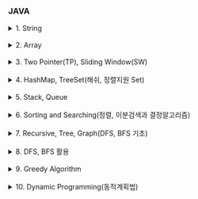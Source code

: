 ### JAVA

<details>
    <summary>1. String</summary>
        <a href="https://github.com/kkyu8925/algorithm/blob/main/Java/src/inflearn/section01/ex01_%EB%AC%B8%EC%9E%90%EC%B0%BE%EA%B8%B0/Main.java">[인프런(자바코테) 1-1] 문자 찾기</a><br/>
        <a href="https://github.com/kkyu8925/algorithm/blob/main/Java/src/inflearn/section01/ex02_%EB%8C%80%EC%86%8C%EB%AC%B8%EC%9E%90_%EB%B3%80%ED%99%98/Main.java">[인프런(자바코테) 1-2] 대소문자 변환</a> - String/StringBuffer/StringBuilder Thread-safe<br/>
        <a href="https://github.com/kkyu8925/algorithm/blob/main/Java/src/inflearn/section01/ex03_%EB%AC%B8%EC%9E%A5_%EC%86%8D_%EB%8B%A8%EC%96%B4/Main.java">[인프런(자바코테) 1-3] 문장 속 단어</a><br/>
        <a href="https://github.com/kkyu8925/algorithm/blob/main/Java/src/inflearn/section01/ex04_%EB%8B%A8%EC%96%B4_%EB%92%A4%EC%A7%91%EA%B8%B0/Main.java">[인프런(자바코테) 1-4] 단어 뒤집기</a> - new StringBuilder().reverse()<br/>
        <a href="https://github.com/kkyu8925/algorithm/blob/main/Java/src/inflearn/section01/ex05_%ED%8A%B9%EC%A0%95_%EB%AC%B8%EC%9E%90_%EB%92%A4%EC%A7%91%EA%B8%B0/Main.java">[인프런(자바코테) 1-5] 특정 문자 뒤집기</a> - String.valueOf(char[] data)<br/>
        <a href="https://github.com/kkyu8925/algorithm/blob/main/Java/src/inflearn/section01/ex06_%EC%A4%91%EB%B3%B5%EB%AC%B8%EC%9E%90%EC%A0%9C%EA%B1%B0/Main.java">[인프런(자바코테) 1-6] 중복문자제거</a> - str.charAt(), str.indexOf()<br/>
        <a href="https://github.com/kkyu8925/algorithm/blob/main/Java/src/inflearn/section01/ex07_%ED%9A%8C%EB%AC%B8_%EB%AC%B8%EC%9E%90%EC%97%B4/Main.java">[인프런(자바코테) 1-7] 회문 문자열</a><br/>
        <a href="https://github.com/kkyu8925/algorithm/blob/main/Java/src/inflearn/section01/ex08_%EC%9C%A0%ED%9A%A8%ED%95%9C_%ED%8C%B0%EB%A6%B0%EB%93%9C%EB%A1%AC/Main.java">[인프런(자바코테) 1-8] 유효한 팰린드롬</a> - 정규식<br/>
        <a href="https://github.com/kkyu8925/algorithm/blob/main/Java/src/inflearn/section01/ex09_%EC%88%AB%EC%9E%90%EB%A7%8C_%EC%B6%94%EC%B6%9C/Main.java">[인프런(자바코테) 1-9] 숫자만 추출</a> - 정규식<br/>
        <a href="https://github.com/kkyu8925/algorithm/blob/main/Java/src/inflearn/section01/ex10_%EA%B0%80%EC%9E%A5_%EC%A7%A7%EC%9D%80_%EB%AC%B8%EC%9E%90%EA%B1%B0%EB%A6%AC/Main.java">[인프런(자바코테) 1-10] 가장 짧은 문자거리</a><br/>
        <a href="https://github.com/kkyu8925/algorithm/blob/main/Java/src/inflearn/section01/ex11_%EB%AC%B8%EC%9E%90%EC%97%B4_%EC%95%95%EC%B6%95/Main.java">[인프런(자바코테) 1-11] 문자열 압축</a> - String+int<br/>
        <a href="https://github.com/kkyu8925/algorithm/blob/main/Java/src/inflearn/section01/ex12_%EC%95%94%ED%98%B8/Main.java">[인프런(자바코테) 1-12] 암호</a> - Integer.parseInt(tmp, 2)<br/>
</details><br/>

<details>
    <summary>2. Array</summary>
        <a href="https://github.com/kkyu8925/algorithm/blob/main/Java/src/inflearn/section02/ex01_%ED%81%B0_%EC%88%98_%EC%B6%9C%EB%A0%A5%ED%95%98%EA%B8%B0/Main.java">[인프런(자바코테) 2-1] 큰 수 출력하기</a><br/>
        <a href="https://github.com/kkyu8925/algorithm/blob/main/Java/src/inflearn/section02/ex02_%EB%B3%B4%EC%9D%B4%EB%8A%94_%ED%95%99%EC%83%9D/Main.java">[인프런(자바코테) 2-2] 보이는 학생</a><br/>
        <a href="https://github.com/kkyu8925/algorithm/blob/main/Java/src/inflearn/section02/ex03_%EA%B0%80%EC%9C%84_%EB%B0%94%EC%9C%84_%EB%B3%B4/Main.java">[인프런(자바코테) 2-3] 가위 바위 보</a><br/>
        <a href="https://github.com/kkyu8925/algorithm/blob/main/Java/src/inflearn/section02/ex04_%ED%94%BC%EB%B3%B4%EB%82%98%EC%B9%98_%EC%88%98%EC%97%B4/Main.java">[인프런(자바코테) 2-4] 피보나치 수열</a><br/>
        <a href="https://github.com/kkyu8925/algorithm/blob/main/Java/src/inflearn/section02/ex05_%EC%86%8C%EC%88%98_%EC%97%90%EB%9D%BC%ED%86%A0%EC%8A%A4%ED%85%8C%EB%84%A4%EC%8A%A4%EC%B2%B4/Main.java">[인프런(자바코테) 2-5] 소수(에라토스테네스 체)</a><br/>
        <a href="https://github.com/kkyu8925/algorithm/blob/main/Java/src/inflearn/section02/ex06_%EB%92%A4%EC%A7%91%EC%9D%80_%EC%86%8C%EC%88%98/Main.java">[인프런(자바코테) 2-6] 뒤집은 소수</a> - isPrime(), getReverseNumber()<br/>
        <a href="https://github.com/kkyu8925/algorithm/blob/main/Java/src/inflearn/section02/ex07_%EC%A0%90%EC%88%98%EA%B3%84%EC%82%B0/Main.java">[인프런(자바코테) 2-7] 점수계산</a><br/>
        <a href="https://github.com/kkyu8925/algorithm/blob/main/Java/src/inflearn/section02/ex08_%EB%93%B1%EC%88%98%EA%B5%AC%ED%95%98%EA%B8%B0/Main.java">[인프런(자바코테) 2-8] 등수구하기</a><br/>
        <a href="https://github.com/kkyu8925/algorithm/blob/main/Java/src/inflearn/section02/ex09_%EA%B2%A9%EC%9E%90%ED%8C%90_%EC%B5%9C%EB%8C%80%ED%95%A9/Main.java">[인프런(자바코테) 2-9] 격자판 최대합</a><br/>
        <a href="https://github.com/kkyu8925/algorithm/blob/main/Java/src/inflearn/section02/ex10_%EB%B4%89%EC%9A%B0%EB%A6%AC/Main.java">[인프런(자바코테) 2-10] 봉우리</a> - Array 상하좌우<br/>
        <a href="https://github.com/kkyu8925/algorithm/blob/main/Java/src/inflearn/section02/ex11_%EC%9E%84%EC%8B%9C%EB%B0%98%EC%9E%A5_%EC%A0%95%ED%95%98%EA%B8%B0/Main.java">[인프런(자바코테) 2-11] 임시반장 정하기</a><br/>
        <a href="https://github.com/kkyu8925/algorithm/blob/main/Java/src/inflearn/section02/ex12_%EB%A9%98%ED%86%A0%EB%A7%81/Main.java">[인프런(자바코테) 2-12] 멘토링</a><br/>
</details><br/>

<details>
    <summary>3. Two Pointer(TP), Sliding Window(SW)</summary>
        <a href="https://github.com/kkyu8925/algorithm/blob/main/Java/src/inflearn/section03/ex01_%EB%91%90_%EB%B0%B0%EC%97%B4_%ED%95%A9%EC%B9%98%EA%B8%B0/Main.java">[인프런(자바코테) 3-1] 두 배열 합치기</a> - TP<br/>
        <a href="https://github.com/kkyu8925/algorithm/blob/main/Java/src/inflearn/section03/ex02_%EA%B3%B5%ED%86%B5%EC%9B%90%EC%86%8C_%EA%B5%AC%ED%95%98%EA%B8%B0/Main.java">[인프런(자바코테) 3-2] 공통원소 구하기</a> - TP<br/>
        <a href="https://github.com/kkyu8925/algorithm/blob/main/Java/src/inflearn/section03/ex03_%EC%B5%9C%EB%8C%80_%EB%A7%A4%EC%B6%9C/Main.java">[인프런(자바코테) 3-3] 최대 매출</a> - SW<br/>
        <a href="https://github.com/kkyu8925/algorithm/blob/main/Java/src/inflearn/section03/ex04_%EC%97%B0%EC%86%8D_%EB%B6%80%EB%B6%84%EC%88%98%EC%97%B4/Main.java">[인프런(자바코테) 3-4] 연속 부분수열</a> - TP, SW<br/>
        <a href="https://github.com/kkyu8925/algorithm/blob/main/Java/src/inflearn/section03/ex05_%EC%97%B0%EC%86%8D%EB%90%9C_%EC%9E%90%EC%97%B0%EC%88%98%EC%9D%98_%ED%95%A9/Main.java">[인프런(자바코테) 3-5] 연속된 자연수의 합</a> - TP & 수학공식<br/>
        <a href="https://github.com/kkyu8925/algorithm/blob/main/Java/src/inflearn/section03/ex06_%EC%B5%9C%EB%8C%80_%EA%B8%B8%EC%9D%B4_%EC%97%B0%EC%86%8D%EB%B6%80%EB%B6%84%EC%88%98%EC%97%B4/Main.java">[인프런(자바코테) 3-6] 최대 길이 연속부분수열</a> - TP, SW<br/>
</details><br/>

<details>
    <summary>4. HashMap, TreeSet(해쉬, 정렬지원 Set)</summary>
        <a href="https://github.com/kkyu8925/algorithm/blob/main/Java/src/inflearn/section04/ex01_%ED%95%99%EA%B8%89_%ED%9A%8C%EC%9E%A5/Main.java">[인프런(자바코테) 4-1] 학급 회장(HashMap)</a> - Map.getOrDefault(), Map.keySet()<br/>
        <a href="https://github.com/kkyu8925/algorithm/blob/main/Java/src/inflearn/section04/ex02_%EC%95%84%EB%82%98%EA%B7%B8%EB%9E%A8/Main.java">[인프런(자바코테) 4-2] 아나그램(HashMap)</a> - Map.getOrDefault(), Map.containsKey()<br/>
        <a href="https://github.com/kkyu8925/algorithm/blob/main/Java/src/inflearn/section04/ex03_%EB%A7%A4%EC%B6%9C%EC%95%A1%EC%9D%98_%EC%A2%85%EB%A5%98/Main.java">[인프런(자바코테) 4-3] 매출액의 종류(HashMap, Sliding Window)</a> - Map.getOrDefault()<br/>
        <a href="https://github.com/kkyu8925/algorithm/blob/main/Java/src/inflearn/section04/ex04_%EB%AA%A8%EB%93%A0_%EC%95%84%EB%82%98%EA%B7%B8%EB%9E%A8_%EC%B0%BE%EA%B8%B0/Main.java">[인프런(자바코테) 4-4] 모든 아나그램 찾기(HashMap, Sliding Window)</a> - Map.getOrDefault(), aMap.equals(bMap)<br/>
        <a href="https://github.com/kkyu8925/algorithm/blob/main/Java/src/inflearn/section04/ex05_K%EB%B2%88%EC%A7%B8_%ED%81%B0_%EC%88%98/Main.java">[인프런(자바코테) 4-5] K번째 큰 수(TreeSet)</a> - Collections.reverseOrder()<br/>
</details><br/>

<details>
    <summary>5. Stack, Queue</summary>
        <a href="https://github.com/kkyu8925/algorithm/blob/main/Java/src/inflearn/section05/ex01_%EC%98%AC%EB%B0%94%EB%A5%B8_%EA%B4%84%ED%98%B8/Main.java">[인프런(자바코테) 5-1] 올바른 괄호</a><br/>
        <a href="https://github.com/kkyu8925/algorithm/blob/main/Java/src/inflearn/section05/ex02_%EA%B4%84%ED%98%B8%EB%AC%B8%EC%9E%90%EC%A0%9C%EA%B1%B0/Main.java">[인프런(자바코테) 5-2] 괄호문자제거</a><br/>
        <a href="https://github.com/kkyu8925/algorithm/blob/main/Java/src/inflearn/section05/ex03_%ED%81%AC%EB%A0%88%EC%9D%B8_%EC%9D%B8%ED%98%95%EB%BD%91%EA%B8%B0/Main.java">[인프런(자바코테) 5-3] 크레인 인형뽑기(카카오)</a><br/>
        <a href="https://github.com/kkyu8925/algorithm/blob/main/Java/src/inflearn/section05/ex04_%ED%9B%84%EC%9C%84%EC%8B%9D_%EC%97%B0%EC%82%B0/Main.java">[인프런(자바코테) 5-4] 후위식 연산(postfix)</a><br/>
        <a href="https://github.com/kkyu8925/algorithm/blob/main/Java/src/inflearn/section05/ex05_%EC%87%A0%EB%A7%89%EB%8C%80%EA%B8%B0/Main.java">[인프런(자바코테) 5-5] 쇠막대기</a><br/>
        <a href="https://github.com/kkyu8925/algorithm/blob/main/Java/src/inflearn/section05/ex06_%EA%B3%B5%EC%A3%BC_%EA%B5%AC%ED%95%98%EA%B8%B0/Main.java">[인프런(자바코테) 5-6] 공주 구하기</a><br/>
        <a href="https://github.com/kkyu8925/algorithm/blob/main/Java/src/inflearn/section05/ex07_%EA%B5%90%EC%9C%A1%EA%B3%BC%EC%A0%95_%EC%84%A4%EA%B3%84/Main.java">[인프런(자바코테) 5-7] 교육과정 설계</a><br/>
        <a href="https://github.com/kkyu8925/algorithm/blob/main/Java/src/inflearn/section05/ex08_%EC%9D%91%EA%B8%89%EC%8B%A4/Main.java">[인프런(자바코테) 5-8] 응급실</a><br/>
</details><br/>

<details>
    <summary>6. Sorting and Searching(정렬, 이분검색과 결정알고리즘)</summary>
        <a href="">[인프런(자바코테) 6-1] 선택 정렬</a><br/>
        <a href="">[인프런(자바코테) 6-2] 버블 정렬</a><br/>
        <a href="">[인프런(자바코테) 6-3] 삽입 정렬</a><br/>
        <a href="">[인프런(자바코테) 6-4] LRU(Least Recently Used)</a><br/>
        <a href="">[인프런(자바코테) 6-5] 중복 확인</a><br/>
        <a href="">[인프런(자바코테) 6-6] 장난꾸러기</a><br/>
        <a href="">[인프런(자바코테) 6-7] 좌표 정렬(compareTo)</a><br/>
        <a href="">[인프런(자바코테) 6-8] 이분검색</a><br/>
        <a href="">[인프런(자바코테) 6-9] 뮤직비디오(결정알고리즘)</a><br/>
        <a href="">[인프런(자바코테) 6-10] 마구간 정하기(결정알고리즘)</a><br/>
</details><br/>

<details>
    <summary>7. Recursive, Tree, Graph(DFS, BFS 기초)</summary>
        <a href="">[인프런(자바코테) 7-1] 재귀함수(스택프레임)</a><br/>
        <a href="">[인프런(자바코테) 7-2] 이진수 출력(재귀)</a><br/>
        <a href="">[인프런(자바코테) 7-3] 팩토리얼</a><br/>
        <a href="">[인프런(자바코테) 7-4] 피보나치 재귀(메모리제이션)</a><br/>
        <a href="">[인프런(자바코테) 7-5] 이진트리순화(DFS)</a><br/>
        <a href="">[인프런(자바코테) 7-6] 부분집합 구하기(DFS)</a><br/>
        <a href="">[인프런(자바코테) 7-7] 이진트리 레벨탐색(BFS)</a><br/>
        <a href="">[인프런(자바코테) 7-8] 송아지 찾기(BFS)</a><br/>
        <a href="">[인프런(자바코테) 7-9] Tree 말단노드까지의 가장 짧은 경로(DFS)</a><br/>
        <a href="">[인프런(자바코테) 7-10] Tree 말단노드까지의 가장 짧은 경로(BFS)</a><br/>
        <a href="">[인프런(자바코테) 7-11] 그래프와 인접행렬</a><br/>
        <a href="">[인프런(자바코테) 7-12] 경로탐색(DFS</a><br/>
        <a href="">[인프런(자바코테) 7-13] 경로탐색(인접리스트, ArrayList)</a><br/>
        <a href="">[인프런(자바코테) 7-14] 그래프 최단거리(BFS)</a><br/>
</details><br/>

<details>
    <summary>8. DFS, BFS 활용</summary>
        <a href="">[인프런(자바코테) 8-1] 합이 같은 부분집합</a><br/>
        <a href="">[인프런(자바코테) 8-2] 바둑이 승차</a><br/>
        <a href="">[인프런(자바코테) 8-3] 최대점수 구하기</a><br/>
        <a href="">[인프런(자바코테) 8-4] 중복순열</a><br/>
        <a href="">[인프런(자바코테) 8-5] 동전교환</a><br/>
        <a href="">[인프런(자바코테) 8-6] 순열 구하기</a><br/>
        <a href="">[인프런(자바코테) 8-7] 조합수(메모리제이션)</a><br/>
        <a href="">[인프런(자바코테) 8-8] 수열 추측하기</a><br/>
        <a href="">[인프런(자바코테) 8-9] 조합 구하기</a><br/>
        <a href="">[인프런(자바코테) 8-10] 미로탐색(DFS)</a><br/>
        <a href="">[인프런(자바코테) 8-11] 미로의 최단거리 통로(BFS)</a><br/>
        <a href="">[인프런(자바코테) 8-12] 토마토(BFS)</a><br/>
        <a href="">[인프런(자바코테) 8-13] 섬나라 아일랜드(DFS)</a><br/>
        <a href="">[인프런(자바코테) 8-14] 섬나라 아일랜드(BFS)</a><br/>
        <a href="">[인프런(자바코테) 8-15] 피자배달거리(DFS)</a><br/>
</details><br/>

<details>
    <summary>9. Greedy Algorithm</summary>
        <a href="">[인프런(자바코테) 9-1] 씨름선수</a><br/>
        <a href="">[인프런(자바코테) 9-2] 회의실 배정</a><br/>
        <a href="">[인프런(자바코테) 9-3] 결혼식</a><br/>
        <a href="">[인프런(자바코테) 9-4] 최대수입스케쥴(PriorityQueue)</a><br/>
        <a href="">[인프런(자바코테) 9-5] 다익스트라 알고리즘</a><br/>
        <a href="">[인프런(자바코테) 9-6] 친구인가(Union&Find)</a><br/>
        <a href="">[인프런(자바코테) 9-7] 원더랜드(크루스칼:Union&Find)</a><br/>
        <a href="">[인프런(자바코테) 9-8] 씨름선수(프림:PriorityQueue)</a><br/>
</details><br/>

<details>
    <summary>10. Dynamic Programming(동적계획법)</summary>
        <a href="">[인프런(자바코테) 9-1] 계단오르기</a><br/>
        <a href="">[인프런(자바코테) 9-2] 돌다리 건너기</a><br/>
        <a href="">[인프런(자바코테) 9-3] 최대부분증가수열(LIS)</a><br/>
        <a href="">[인프런(자바코테) 9-4] 가장 높은 탑 쌓기(LIS 응용)</a><br/>
        <a href="">[인프런(자바코테) 9-5] 동전교환(냅색 알고리즘)</a><br/>
        <a href="">[인프런(자바코테) 9-6] 최대점수 구하기(냅색 알고리즘)</a><br/>
</details><br/>



